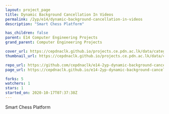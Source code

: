 ```yaml
---
layout: project_page
title: Dynamic Background Cancellation In Videos
permalink: /2yp/e14/dynamic-background-cancellation-in-videos
description: "Smart Chess Platform"

has_children: false
parent: E14 Computer Engineering Projects
grand_parent: Computer Engineering Projects

cover_url: https://cepdnaclk.github.io/projects.ce.pdn.ac.lk/data/categories/2yp/cover_page.jpg
thumbnail_url: https://cepdnaclk.github.io/projects.ce.pdn.ac.lk/data/categories/2yp/thumbnail.jpg

repo_url: https://github.com/cepdnaclk/e14-2yp-dynamic-background-cancellation-in-videos
page_url: https://cepdnaclk.github.io/e14-2yp-dynamic-background-cancellation-in-videos

forks: 5
watchers: 1
stars: 1
started_on: 2020-10-17T07:37:38Z
---
```

Smart Chess Platform

